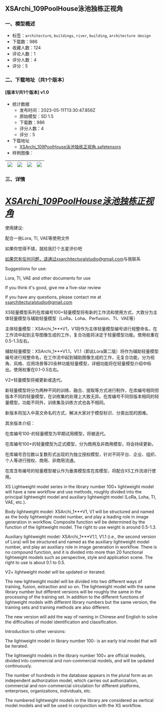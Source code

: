 ## XSArchi_109PoolHouse泳池独栋正视角
### 一、模型概述

- 标签：`architecture`, `buildings`, `river`, `building`, `architecture design`
- 下载数：986
- 收藏人数：124
- 评论人数：1
- 评分人数：4
- 评分：5

### 二、下载地址（共1个版本）

#### [版本1/共1个版本] v1.0

- 统计数据
  - 发布时间：2023-05-11T13:30:47.856Z
  - 原始模型：SD 1.5
  - 下载数：986
  - 评分人数：4
  - 评分：5
- 下载地址
  - [XSArchi_109PoolHouse泳池独栋正视角.safetensors](https://civitai.com/api/download/models/67969)
- 样例图像：

| <img src="https://image.civitai.com/xG1nkqKTMzGDvpLrqFT7WA/53f6c8e2-2c87-462b-aac3-6c095a135912/width=450/757017.jpeg" /> | <img src="https://image.civitai.com/xG1nkqKTMzGDvpLrqFT7WA/75a361c6-34a4-47a2-a7e3-ab5e27a2ba56/width=450/757016.jpeg" /> | <img src="https://image.civitai.com/xG1nkqKTMzGDvpLrqFT7WA/82ca5ae2-3574-49ae-a355-237c708b81d9/width=450/757019.jpeg" /> | <img src="https://image.civitai.com/xG1nkqKTMzGDvpLrqFT7WA/eacfaffd-1601-4e72-a759-338b16ae7c49/width=450/757018.jpeg" /> |
| ---- | ---- | ---- | ---- |


### 三、详情
<h1><strong><em><u>XSArchi_109PoolHouse泳池独栋正视角</u></em></strong></h1><p>使用建议:</p><p>配合一些Lora, TI, VAE等使用文件</p><p>如果你觉得不错，就给我打个五星评价吧</p><p><a target="_blank" rel="ugc" href="mailto:如果您有任何问题，请通过xsarchitecturalstudio@gmail.com">如果您有任何问题，请通过xsarchitecturalstudio@gmail.com</a>与我联系</p><p>Suggestions for use:</p><p>Lora, TI, VAE and other documents for use</p><p>If you think it's good, give me a five-star review</p><p>If you have any questions, please contact me at <a target="_blank" rel="ugc" href="mailto:xsarchitecturalstudio@gmail.com">xsarchitecturalstudio@gmail.com</a></p><p>XS轻量模型系列在库编号100+轻量模型将有新的工作流和使用方式，大致分为主体轻量模型与辅助轻量模型（LoRa、Loha、Perfusion、TI、VAE等）</p><p>主体轻量模型：XSArchi_1***V1，V1将作为主体轻量模型编号进行规整命名，在工作流中起到主导图像生成的工作，复合功能将决定于轻量模型功能。使用权重在0.5-1.3左右。</p><p>辅助轻量模型：XSArchi_1***V1.1，V1.1（即此Lora第二版）将作为辅助轻量模型编号进行规整命名，在工作流中起到辅助图像生成的工作，无复合功能，分为视角、风格、应用场景等20余种功能轻量模型，详细功能将在轻量模型介绍中标出。使用权重在0.1-0.5左右。</p><p>V2+轻量模型将被更新或迭代。</p><p>新轻量模型将分为两种不同的训练、融合、提取等方式进行制作，在库编号相同但版本不同的轻量模型，在训练集的处理上大致无异。在库编号不同但版本相同的轻量模型，功能不同外，训练集及训练方式也各不相同。</p><p>新版本将加入中英文命名的方式，解决大家对于模型标识、分类出现的困难。</p><p>其余版本介绍：</p><p>在库编号100-的轻量模型为早期试用模型，将被迭代。</p><p>在库编号100+的轻量模型为正式模型，分为商用及非商用模型，将会持续更新。</p><p>在库编号百位数以复数形式出现的为独立授权模型，针对不同平台、企业、组织、个人等进行授权、商用、非商用流通。</p><p>在库含有编号的轻量模型被认作为垂类模型库在库模型，将配合XS工作流进行使用。</p><p>XS Lightweight model series in the library number 100+ lightweight model will have a new workflow and use methods, roughly divided into the principal lightweight model and auxiliary lightweight model (LoRa, Loha, TI, VAE, etc.).</p><p>Body lightweight model: XSArchi_1***V1, V1 will be structured and named as the body lightweight model number, and play a leading role in image generation in workflow. Composite function will be determined by the function of the lightweight model. The right to use weight is around 0.5-1.3.</p><p>Auxiliary lightweight model: XSArchi_1***V1.1, V1.1 (i.e., the second version of Lora) will be structured and named as the auxiliary lightweight model number, and play an auxiliary role in image generation in workflow. There is no compound function, and it is divided into more than 20 functional lightweight models such as perspective, style and application scene. The right to use is about 0.1 to 0.5.</p><p>V2+ lightweight model will be updated or iterated.</p><p>The new lightweight model will be divided into two different ways of training, fusion, extraction and so on. The lightweight model with the same library number but different versions will be roughly the same in the processing of the training set. In addition to the different functions of lightweight models with different library numbers but the same version, the training sets and training methods are also different.</p><p>The new version will add the way of naming in Chinese and English to solve the difficulties of model identification and classification.</p><p>Introduction to other versions:</p><p>The lightweight model in library number 100- is an early trial model that will be iterated.</p><p>The lightweight models in the library number 100+ are official models, divided into commercial and non-commercial models, and will be updated continuously.</p><p>The number of hundreds in the database appears in the plural form as an independent authorization model, which carries out authorization, commercial and non-commercial circulation for different platforms, enterprises, organizations, individuals, etc.</p><p>The numbered lightweight models in the library are considered as vertical model models and will be used in conjunction with the XS workflow.</p>